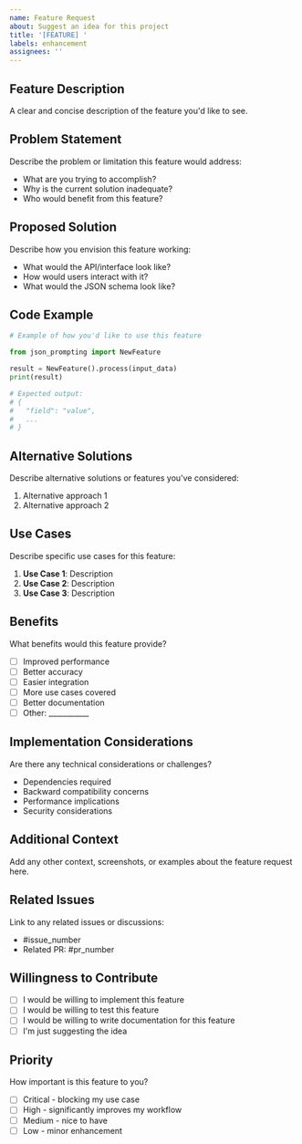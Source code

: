 ```yaml
---
name: Feature Request
about: Suggest an idea for this project
title: '[FEATURE] '
labels: enhancement
assignees: ''
---
```


## Feature Description

A clear and concise description of the feature you'd like to see.

## Problem Statement

Describe the problem or limitation this feature would address:

- What are you trying to accomplish?
- Why is the current solution inadequate?
- Who would benefit from this feature?

## Proposed Solution

Describe how you envision this feature working:

- What would the API/interface look like?
- How would users interact with it?
- What would the JSON schema look like?

## Code Example

```python
# Example of how you'd like to use this feature

from json_prompting import NewFeature

result = NewFeature().process(input_data)
print(result)

# Expected output:
# {
#   "field": "value",
#   ...
# }
```

## Alternative Solutions

Describe alternative solutions or features you've considered:

1. Alternative approach 1
2. Alternative approach 2

## Use Cases

Describe specific use cases for this feature:

1. **Use Case 1**: Description
2. **Use Case 2**: Description
3. **Use Case 3**: Description

## Benefits

What benefits would this feature provide?

- [ ] Improved performance
- [ ] Better accuracy
- [ ] Easier integration
- [ ] More use cases covered
- [ ] Better documentation
- [ ] Other: ___________

## Implementation Considerations

Are there any technical considerations or challenges?

- Dependencies required
- Backward compatibility concerns
- Performance implications
- Security considerations

## Additional Context

Add any other context, screenshots, or examples about the feature request here.

## Related Issues

Link to any related issues or discussions:

- #issue_number
- Related PR: #pr_number

## Willingness to Contribute

- [ ] I would be willing to implement this feature
- [ ] I would be willing to test this feature
- [ ] I would be willing to write documentation for this feature
- [ ] I'm just suggesting the idea

## Priority

How important is this feature to you?

- [ ] Critical - blocking my use case
- [ ] High - significantly improves my workflow
- [ ] Medium - nice to have
- [ ] Low - minor enhancement
